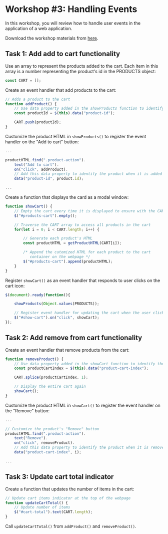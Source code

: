 # Workshop #3: Handling Events
In this workshop, you will review how to handle user events in the application of a web application.

Download the workshop materials from [here](https://github.com/josecarlosgt/nz-maori-crafts/raw/workshop-3-handling-events/nz-handicraft-workshop-3.zip).

## Task 1: Add add to cart functionality

Use an array to represent the products added to the cart. Each item in this array is a number representing the product's id in the PRODUCTS object:

```javascript
const CART = [];
```

Create an event handler that add products to the cart:

```javascript
// Adds a product to the cart
function addProduct() {
    // Use data property added in the showProducts function to identify the product
    const productId = $(this).data("product-id");

    CART.push(productId); 
}
```

Customize the product HTML in `showProducts()` to register the event handler on the "Add to cart" button:

```javascript
...

productHTML.find(".product-action").
    text("Add to cart").
    on("click", addProduct).
    // Add this data property to identify the product when it is added to the cart
    data("product-id", product.id);

...
```

Create a function that displays the card as a modal window:

```javascript
function showCart() {
    // Empty the cart every time it is displayed to ensure with the CART array  
    $("#products-cart").empty();

    // Traverse the CART array to access all products in the cart
    for(let i = 0; i < CART.length; i++) {

        // Generate each product's HTML
        const productHTML = getProductHTML(CART[i]);

        /* Append the cutomized HTML for each product to the cart
           container on the webpage */
        $("#products-cart").append(productHTML);
    }
}
```

Register `showCart()` as an event handler that responds to user clicks on the cart icon:

```javascript
$(document).ready(function(){

    showProducts(Object.values(PRODUCTS));

    // Register event handler for updating the cart when the user clicks the "Cart" button
    $("#show-cart").on("click", showCart);
});
```

## Task 2: Add remove from cart functionality

Create an event handler that remove products from the cart:

```javascript
function removeProduct() {
    // Use data property added in the showCart function to identify the product
    const productCartIndex = $(this).data("product-cart-index");

    CART.splice(productCartIndex, 1);

    // Display the entire cart again
    showCart();
}
```

Customize the product HTML in `showCart()` to register the event handler on the "Remove" button:

```javascript
...

// Customize the product's "Remove" button
productHTML.find(".product-action").
    text("Remove").
    on("click", removeProduct).
    // Add this data property to identify the product when it is removed from the cart
    data("product-cart-index", i);

...
```

## Task 3: Update cart total indicator

Create a function that updates the number of items in the cart:

```javascript
// Update cart items indicator at the top of the webpage
function updateCartTotal() {
    // Update number of items
    $("#cart-total").text(CART.length);
}
```

Call `updateCartTotal()` from `addProduct()` and `removeProduct()`.

